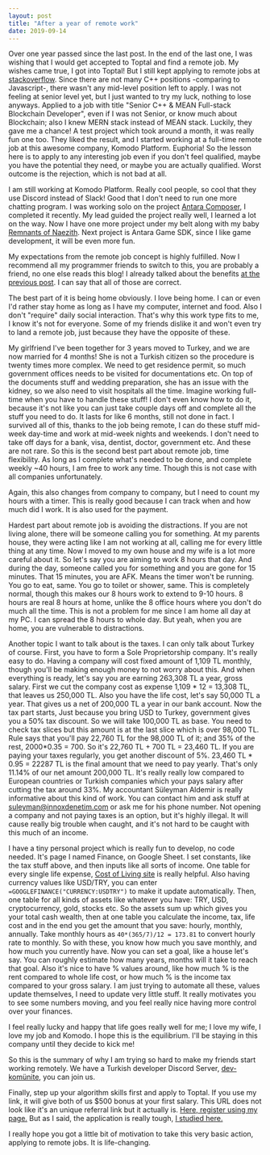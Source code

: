 ```yaml
---
layout: post
title: "After a year of remote work"
date: 2019-09-14
---
```


Over one year passed since the last post. In the end of the last one, I was wishing that I would get accepted to Toptal and find a remote job. My wishes came true, I got into Toptal! But I still kept applying to remote jobs at [stackoverflow](https://stackoverflow.com/jobs?r=true). Since there are not many C++ positions -comparing to Javascript-, there wasn't any mid-level position left to apply. I was not feeling at senior level yet, but I just wanted to try my luck, nothing to lose anyways. Applied to a job with title "Senior C++ & MEAN Full-stack Blockchain Developer", even if I was not Senior, or know much about Blockchain; also I knew MERN stack instead of MEAN stack. Luckily, they gave me a chance! A test project which took around a month, it was really fun one too. They liked the result, and I started working at a full-time remote job at this awesome company, Komodo Platform. Euphoria! So the lesson here is to apply to any interesting job even if you don't feel qualified, maybe you have the potential they need, or maybe you are actually qualified. Worst outcome is the rejection, which is not bad at all.

I am still working at Komodo Platform. Really cool people, so cool that they use Discord instead of Slack! Good that I don't need to run one more chatting program. I was working solo on the project [Antara Composer](https://composer.kmd.io), I completed it recently. My lead guided the project really well, I learned a lot on the way. Now I have one more project under my belt along with my baby [Remnants of Naezith](https://naezith.com). Next project is Antara Game SDK, since I like game development, it will be even more fun. 

My expectations from the remote job concept is highly fulfilled. Now I recommend all my programmer friends to switch to this, you are probably a friend, no one else reads this blog! I already talked about the benefits [at the previous post](https://blog.naezith.com/2018/09/life-and-remote-work). I can say that all of those are correct. 

The best part of it is being home obviously. I love being home. I can or even I'd rather stay home as long as I have my computer, internet and food. Also I don't "require" daily social interaction. That's why this work type fits to me, I know it's not for everyone. Some of my friends dislike it and won't even try to land a remote job, just because they have the opposite of these. 

My girlfriend I've been together for 3 years moved to Turkey, and we are now married for 4 months! She is not a Turkish citizen so the procedure is twenty times more complex. We need to get residence permit, so much government offices needs to be visited for documentations etc. On top of the documents stuff and wedding preparation, she has an issue with the kidney, so we also need to visit hospitals all the time. Imagine working full-time when you have to handle these stuff! I don't even know how to do it, because it's not like you can just take couple days off and complete all the stuff you need to do. It lasts for like 6 months, still not done in fact. I survived all of this, thanks to the job being remote, I can do these stuff mid-week day-time and work at mid-week nights and weekends. I don't need to take off days for a bank, visa, dentist, doctor, government etc. And these are not rare. So this is the second best part about remote job, time flexibility. As long as I complete what's needed to be done, and complete weekly ~40 hours, I am free to work any time. Though this is not case with all companies unfortunately.

Again, this also changes from company to company, but I need to count my hours with a timer. This is really good because I can track when and how much did I work. It is also used for the payment.

Hardest part about remote job is avoiding the distractions. If you are not living alone, there will be someone calling you for something. At my parents house, they were acting like I am not working at all, calling me for every little thing at any time. Now I moved to my own house and my wife is a lot more careful about it. So let's say you are aiming to work 8 hours that day. And during the day, someone called you for something and you are gone for 15 minutes. That 15 minutes, you are AFK. Means the timer won't be running. You go to eat, same. You go to toilet or shower, same. This is completely normal, though this makes our 8 hours work to extend to 9-10 hours. 8 hours are real 8 hours at home, unlike the 8 office hours where you don't do much all the time. This is not a problem for me since I am home all day at my PC. I can spread the 8 hours to whole day. But yeah, when you are home, you are vulnerable to distractions.

Another topic I want to talk about is the taxes. I can only talk about Turkey of course. First, you have to form a Sole Proprietorship company. It's really easy to do. Having a company will cost fixed amount of 1,109 TL monthly, though you'll be making enough money to not worry about this. And when everything is ready, let's say you are earning 263,308 TL a year, gross salary. First we cut the company cost as expense 1,109 * 12 = 13,308 TL, that leaves us 250,000 TL. Also you have the life cost, let's say 50,000 TL a year. That gives us a net of 200,000 TL a year in our bank account. Now the tax part starts, Just because you bring USD to Turkey, government gives you a 50% tax discount. So we will take 100,000 TL as base. You need to check tax slices but this amount is at the last slice which is over 98,000 TL. Rule says that you'll pay 22,760 TL for the 98,000 TL of it; and 35% of the rest, 2000*0.35 = 700. So it's 22,760 TL + 700 TL = 23,460 TL. If you are paying your taxes regularly, you get another discount of 5%. 23,460 TL * 0.95 = 22287 TL is the final amount that we need to pay yearly. That's only 11.14% of our net amount 200,000 TL. It's really really low compared to European countries or Turkish companies which your pays salary after cutting the tax around 33%. My accountant Süleyman Aldemir is really informative about this kind of work. You can contact him and ask stuff at suleyman@innoxdenetim.com or ask me for his phone number. Not opening a company and not paying taxes is an option, but it's highly illegal. It will cause really big trouble when caught, and it's not hard to be caught with this much of an income.

I have a tiny personal project which is really fun to develop, no code needed. It's page I named Finance, on Google Sheet. I set constants, like the tax stuff above, and then inputs like all sorts of income. One table for every single life expense, [Cost of Living site](https://www.numbeo.com/cost-of-living/) is really helpful. Also having currency values like USD/TRY, you can enter `=GOOGLEFINANCE("CURRENCY:USDTRY")` to make it update automatically. Then, one table for all kinds of assets like whatever you have: TRY, USD, cryptocurrency, gold, stocks etc. So the assets sum up which gives you your total cash wealth, then at one table you calculate the income, tax, life cost and in the end you get the amount that you save: hourly, monthly, annually. Take monthly hours as `40*(365/7)/12 = 173.81` to convert hourly rate to monthly. So with these, you know how much you save monthly, and how much you currently have. Now you can set a goal, like a house let's say. You can roughly estimate how many years, months will it take to reach that goal. Also it's nice to have % values around, like how much % is the rent compared to whole life cost, or how much % is the income tax compared to your gross salary. I am just trying to automate all these, values update themselves, I need to update very little stuff. It really motivates you to see some numbers moving, and you feel really nice having more control over your finances. 

I feel really lucky and happy that life goes really well for me; I love my wife, I love my job and Komodo. I hope this is the equilibrium. I'll be staying in this company until they decide to kick me! 

So this is the summary of why I am trying so hard to make my friends start working remotely. We have a Turkish developer Discord Server, [dev-komünite](https://discord.gg/AKajtef), you can join us. 

Finally, step up your algorithm skills first and apply to Toptal. If you use my link, it will give both of us $500 bonus at your first salary. This URL does not look like it's an unique referral link but it actually is. [Here, register using my page.](https://www.toptal.com/#gain-exclusively-guaranteed-software-programmers) But as I said, the application is really tough, [I studied here.](https://app.codility.com/programmers/lessons/1-iterations/)

I really hope you got a little bit of motivation to take this very basic action, applying to remote jobs. It is life-changing.
